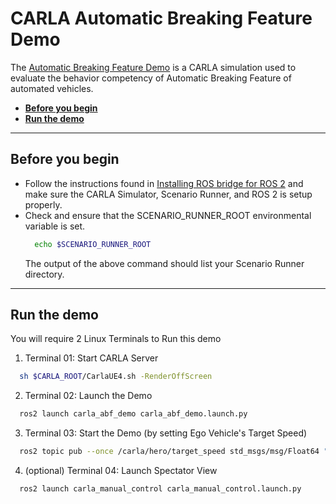 # CARLA Automatic Breaking Feature Demo

The [Automatic Breaking Feature Demo](https://github.com/ttgamage/carla-ros-bridge/tree/AutoBrakeFeature) is a CARLA simulation used to evaluate the behavior competency of Automatic Breaking Feature of automated vehicles.

- [__Before you begin__](#before-you-begin)
- [__Run the demo__](#run-the-demo)
---

## Before you begin

- Follow the instructions found in [Installing ROS bridge for ROS 2](ros_installation_ros2.md) and make sure the CARLA Simulator, Scenario Runner, and ROS 2 is setup properly. 
- Check and ensure that the SCENARIO_RUNNER_ROOT environmental variable is set.
  ```sh
    echo $SCENARIO_RUNNER_ROOT
  ```
  The output of the above command should list your Scenario Runner directory.

---

## Run the demo

You will require 2 Linux Terminals to Run this demo

1. Terminal 01: Start CARLA Server
  ```sh
    sh $CARLA_ROOT/CarlaUE4.sh -RenderOffScreen
  ```
2. Terminal 02: Launch the Demo
  ```sh
    ros2 launch carla_abf_demo carla_abf_demo.launch.py
  ```
3. Terminal 03: Start the Demo (by setting Ego Vehicle's Target Speed)
  ```sh
    ros2 topic pub --once /carla/hero/target_speed std_msgs/msg/Float64 "{data: 21.0}" 
  ```
4. (optional) Terminal 04: Launch Spectator View
  ```sh
    ros2 launch carla_manual_control carla_manual_control.launch.py
  ```